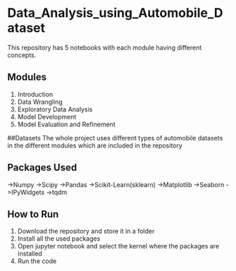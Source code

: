 # Data_Analysis_using_Automobile_Dataset

This repository has 5 notebooks with each module having different concepts.

## Modules
1. Introduction
2. Data Wrangling
3. Exploratory Data Analysis
4. Model Development
5. Model Evaluation and Refinement

##Datasets
The whole project uses different types of automobile datasets in the different modules which are included in the repository

## Packages Used
->Numpy
->Scipy
->Pandas
->Scikit-Learn(sklearn)
->Matplotlib
->Seaborn
->IPyWidgets
->tqdm

## How to Run

1. Download the repository and store it in a folder
2. Install all the used packages
3. Open jupyter notebook and select the kernel where the packages are installed
4. Run the code
